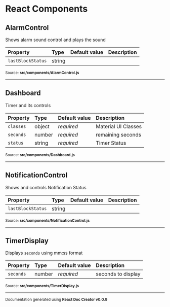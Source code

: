 # React Components

## AlarmControl

Shows alarm sound control and plays the sound

Property | Type | Default value | Description
:--- | :--- | :--- | :---
`lastBlockStatus`|string||

<sub>Source: **src/components/AlarmControl.js**</sub>

-----

## Dashboard

Timer and its controls

Property | Type | Default value | Description
:--- | :--- | :--- | :---
`classes`|object|_required_|Material UI Classes
`seconds`|number|_required_|remaining seconds
`status`|string|_required_|Timer Status

<sub>Source: **src/components/Dashboard.js**</sub>

-----

## NotificationControl

Shows and controls Notification Status

Property | Type | Default value | Description
:--- | :--- | :--- | :---
`lastBlockStatus`|string||

<sub>Source: **src/components/NotificationControl.js**</sub>

-----

## TimerDisplay

Displays ```seconds``` using mm:ss format

Property | Type | Default value | Description
:--- | :--- | :--- | :---
`seconds`|number|_required_|seconds to display

<sub>Source: **src/components/TimerDisplay.js**</sub>

-----

<sub>Documentation generated using **React Doc Creator v0.0.9**</sub>
